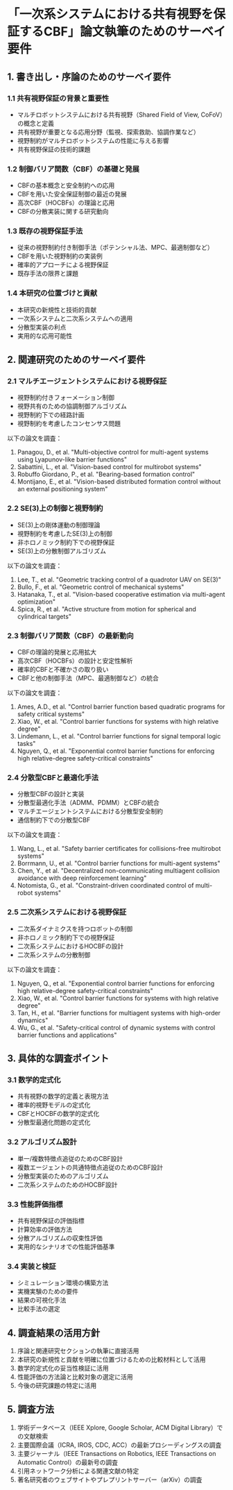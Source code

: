 # 「一次系システムにおける共有視野を保証するCBF」論文執筆のためのサーベイ要件

## 1. 書き出し・序論のためのサーベイ要件

### 1.1 共有視野保証の背景と重要性
- マルチロボットシステムにおける共有視野（Shared Field of View, CoFoV）の概念と定義
- 共有視野が重要となる応用分野（監視、探索救助、協調作業など）
- 視野制約がマルチロボットシステムの性能に与える影響
- 共有視野保証の技術的課題

### 1.2 制御バリア関数（CBF）の基礎と発展
- CBFの基本概念と安全制約への応用
- CBFを用いた安全保証制御の最近の発展
- 高次CBF（HOCBFs）の理論と応用
- CBFの分散実装に関する研究動向

### 1.3 既存の視野保証手法
- 従来の視野制約付き制御手法（ポテンシャル法、MPC、最適制御など）
- CBFを用いた視野制約の実装例
- 確率的アプローチによる視野保証
- 既存手法の限界と課題

### 1.4 本研究の位置づけと貢献
- 本研究の新規性と技術的貢献
- 一次系システムと二次系システムへの適用
- 分散型実装の利点
- 実用的な応用可能性

## 2. 関連研究のためのサーベイ要件

### 2.1 マルチエージェントシステムにおける視野保証
- 視野制約付きフォーメーション制御
- 視野共有のための協調制御アルゴリズム
- 視野制約下での経路計画
- 視野制約を考慮したコンセンサス問題

以下の論文を調査：
1. Panagou, D., et al. "Multi-objective control for multi-agent systems using Lyapunov-like barrier functions"
2. Sabattini, L., et al. "Vision-based control for multirobot systems"
3. Robuffo Giordano, P., et al. "Bearing-based formation control"
4. Montijano, E., et al. "Vision-based distributed formation control without an external positioning system"

### 2.2 SE(3)上の制御と視野制約
- SE(3)上の剛体運動の制御理論
- 視野制約を考慮したSE(3)上の制御
- 非ホロノミック制約下での視野保証
- SE(3)上の分散制御アルゴリズム

以下の論文を調査：
1. Lee, T., et al. "Geometric tracking control of a quadrotor UAV on SE(3)"
2. Bullo, F., et al. "Geometric control of mechanical systems"
3. Hatanaka, T., et al. "Vision-based cooperative estimation via multi-agent optimization"
4. Spica, R., et al. "Active structure from motion for spherical and cylindrical targets"

### 2.3 制御バリア関数（CBF）の最新動向
- CBFの理論的発展と応用拡大
- 高次CBF（HOCBFs）の設計と安定性解析
- 確率的CBFと不確かさの取り扱い
- CBFと他の制御手法（MPC、最適制御など）の統合

以下の論文を調査：
1. Ames, A.D., et al. "Control barrier function based quadratic programs for safety critical systems"
2. Xiao, W., et al. "Control barrier functions for systems with high relative degree"
3. Lindemann, L., et al. "Control barrier functions for signal temporal logic tasks"
4. Nguyen, Q., et al. "Exponential control barrier functions for enforcing high relative-degree safety-critical constraints"

### 2.4 分散型CBFと最適化手法
- 分散型CBFの設計と実装
- 分散型最適化手法（ADMM、PDMM）とCBFの統合
- マルチエージェントシステムにおける分散型安全制約
- 通信制約下での分散型CBF

以下の論文を調査：
1. Wang, L., et al. "Safety barrier certificates for collisions-free multirobot systems"
2. Borrmann, U., et al. "Control barrier functions for multi-agent systems"
3. Chen, Y., et al. "Decentralized non-communicating multiagent collision avoidance with deep reinforcement learning"
4. Notomista, G., et al. "Constraint-driven coordinated control of multi-robot systems"

### 2.5 二次系システムにおける視野保証
- 二次系ダイナミクスを持つロボットの制御
- 非ホロノミック制約下での視野保証
- 二次系システムにおけるHOCBFの設計
- 二次系システムの分散制御

以下の論文を調査：
1. Nguyen, Q., et al. "Exponential control barrier functions for enforcing high relative-degree safety-critical constraints"
2. Xiao, W., et al. "Control barrier functions for systems with high relative degree"
3. Tan, H., et al. "Barrier functions for multiagent systems with high-order dynamics"
4. Wu, G., et al. "Safety-critical control of dynamic systems with control barrier functions and applications"

## 3. 具体的な調査ポイント

### 3.1 数学的定式化
- 共有視野の数学的定義と表現方法
- 確率的視野モデルの定式化
- CBFとHOCBFの数学的定式化
- 分散型最適化問題の定式化

### 3.2 アルゴリズム設計
- 単一/複数特徴点追従のためのCBF設計
- 複数エージェントの共通特徴点追従のためのCBF設計
- 分散型実装のためのアルゴリズム
- 二次系システムのためのHOCBF設計

### 3.3 性能評価指標
- 共有視野保証の評価指標
- 計算効率の評価方法
- 分散アルゴリズムの収束性評価
- 実用的なシナリオでの性能評価基準

### 3.4 実装と検証
- シミュレーション環境の構築方法
- 実機実験のための要件
- 結果の可視化手法
- 比較手法の選定

## 4. 調査結果の活用方針

1. 序論と関連研究セクションの執筆に直接活用
2. 本研究の新規性と貢献を明確に位置づけるための比較材料として活用
3. 数学的定式化の妥当性検証に活用
4. 性能評価の方法論と比較対象の選定に活用
5. 今後の研究課題の特定に活用

## 5. 調査方法

1. 学術データベース（IEEE Xplore, Google Scholar, ACM Digital Library）での文献検索
2. 主要国際会議（ICRA, IROS, CDC, ACC）の最新プロシーディングスの調査
3. 主要ジャーナル（IEEE Transactions on Robotics, IEEE Transactions on Automatic Control）の最新号の調査
4. 引用ネットワーク分析による関連文献の特定
5. 著名研究者のウェブサイトやプレプリントサーバー（arXiv）の調査
